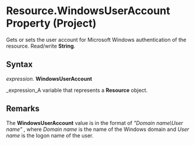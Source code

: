 
# Resource.WindowsUserAccount Property (Project)

Gets or sets the user account for Microsoft Windows authentication of the resource. Read/write  **String**.


## Syntax

 _expression_. **WindowsUserAccount**

 _expression_A variable that represents a  **Resource** object.


## Remarks

The  **WindowsUserAccount** value is in the format of _"Domain name\User name"_ , where _Domain name_ is the name of the Windows domain and _User name_ is the logon name of the user.

